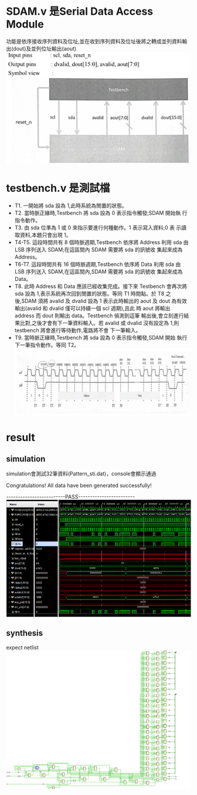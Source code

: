 # SDAM.v 是Serial Data Access Module
功能是依序接收序列資料及位址,並在收到序列資料及位址後將之轉成並列資料輸出(dout)及並列位址輸出(aout)
![My Image](images/module.png)

# testbench.v 是測試檔
- T1. 一開始將 sda 設為 1,此時系統為閒置的狀態。  
- T2. 當時脈正緣時,Testbench 將 sda 設為 0 表示指令觸發;SDAM 開始執
行指令動作。  
- T3. 由 sda 位準為 1 或 0 來指示要進行何種動作。1 表示寫入資料;0 表
示讀取資料,本題只會出現 1。  
- T4-T5. 這段時間共有 8 個時脈週期,Testbench 依序將 Address 利用 sda 由
LSB 序列送入 SDAM;在這區間內 SDAM 需要將 sda 的訊號收
集起來成為 Address。  
- T6-T7. 這段時間共有 16 個時脈週期,Testbench 依序將 Data 利用 sda 由
LSB 序列送入 SDAM,在這區間內,SDAM 需要將 sda 的訊號收
集起來成為 Data。  
- T8. 此時 Address 和 Data 應該已經收集完成。接下來 Testbench 會再次將
sda 設為 1,表示系統再次回到閒置的狀態。等同 T1 時間點。於 T8
之後,SDAM 須將 avalid 及 dvalid 設為 1 表示此時輸出的 aout 及
dout 為有效輸出(avalid 和 dvalid 僅可以持續一個 scl 週期),且此
時 aout 將輸出 address 而 dout 則輸出 data。Testbench 偵測到這筆
輸出後,會立刻進行結果比對,之後才會有下一筆資料輸入。若 avalid
或 dvalid 沒有設定為 1,則 testbench 將會進行等待動作,電路將不會
下一筆輸入。  
- T9. 當時脈正緣時,Testbench 將 sda 設為 0 表示指令觸發,SDAM 開始
執行下一筆指令動作。等同 T2。
![My Image](images/signal.png)

# result
## simulation                      
simulation會測試32筆資料(Pattern_sti.dat)，console會顯示通過

Congratulations! All data have been generated successfully!

-------------------------PASS------------------------
![My Image](images/simulation.png)

## synthesis
expect netlist
![My Image](images/netlist.png)
